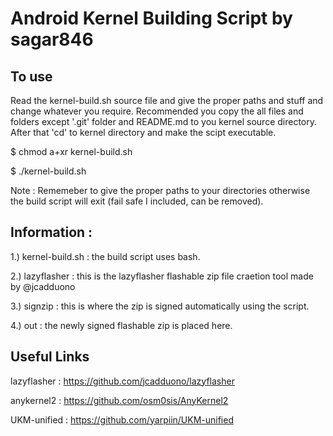 # Android Kernel Building Script by sagar846

## To use

Read the kernel-build.sh source file and give the proper paths and stuff and change whatever you require.
Recommended you copy the all files and folders except '.git' folder and README.md to you kernel source directory.
After that 'cd' to kernel directory and make the scipt executable.


$ chmod a+xr kernel-build.sh

$ ./kernel-build.sh

Note : Rememeber to give the proper paths to your directories otherwise the build script will exit (fail safe I included, can be removed).

## Information :

1.) kernel-build.sh : the build script uses bash.

2.) lazyflasher : this is the lazyflasher flashable zip file craetion tool made by @jcadduono

3.) signzip : this is where the zip is signed automatically using the script.

4.) out : the newly signed flashable zip is placed here.

## Useful Links

lazyflasher : https://github.com/jcadduono/lazyflasher

anykernel2  : https://github.com/osm0sis/AnyKernel2

UKM-unified : https://github.com/yarpiin/UKM-unified
